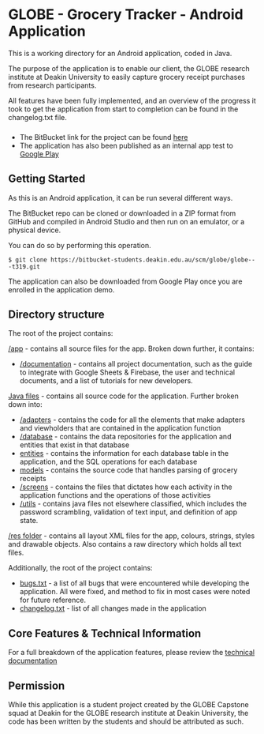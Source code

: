 # GLOBE - Grocery Tracker - Android Application #

This is a working directory for an Android application, coded in Java.

The purpose of the application is to enable our client, the GLOBE research institute at Deakin University to easily capture grocery receipt purchases from research participants.

All features have been fully implemented, and an overview of the progress it took to get the application from start to completion can be found in the changelog.txt file.

###
* The BitBucket link for the project can be found [here](https://bitbucket-students.deakin.edu.au/projects/GLOBE/repos/globe---t319/browse)
* The application has also been published as an internal app test to [Google Play](https://play.google.com/apps/testing/com.stevecrossin.grocerytracker)

## Getting Started ##

As this is an Android application, it can be run several different ways.

The BitBucket repo can be cloned or downloaded in a ZIP format from GitHub and compiled in Android Studio and then run on an emulator, or a physical device.

You can do so by performing this operation.
```
$ git clone https://bitbucket-students.deakin.edu.au/scm/globe/globe---t319.git
```
The application can also be downloaded from Google Play once you are enrolled in the application demo.

## Directory structure ##
The root of the project contains:

[/app](https://bitbucket-students.deakin.edu.au/projects/GLOBE/repos/globe---t319/browse/app) - contains all source files for the app. Broken down further, it contains:

* [/documentation](https://bitbucket-students.deakin.edu.au/projects/GLOBE/repos/globe---t319/browse/app/documentation) - contains all project documentation, such as the guide to integrate with Google Sheets & Firebase, the user and technical documents, and a list of tutorials for new developers.

[Java files](https://bitbucket-students.deakin.edu.au/projects/GLOBE/repos/globe---t319/browse/app/src/main/java/com/globe/grocerytracker) - contains all source code for the application. Further broken down into:
* [/adapters](https://bitbucket-students.deakin.edu.au/projects/GLOBE/repos/globe---t319/browse/app/src/main/java/com/globe/grocerytracker/adapters) - contains the code for all the elements that make adapters and viewholders that are contained in the application function
* [/database](https://bitbucket-students.deakin.edu.au/projects/GLOBE/repos/globe---t319/browse/app/src/main/java/com/globe/grocerytracker/database) - contains the data repositories for the application and entities that exist in that database
* [entities](https://bitbucket-students.deakin.edu.au/projects/GLOBE/repos/globe---t319/browse/app/src/main/java/com/globe/grocerytracker/entities) - contains the information for each database table in the application, and the SQL operations for each database
* [models](https://bitbucket-students.deakin.edu.au/projects/GLOBE/repos/globe---t319/browse/app/src/main/java/com/globe/grocerytracker/models) - contains the source code that handles parsing of grocery receipts
* [/screens](https://bitbucket-students.deakin.edu.au/projects/GLOBE/repos/globe---t319/browse/app/src/main/java/com/globe/grocerytracker/screens) - contains the files that dictates how each activity in the application functions and the operations of those activities
* [/utils](https://bitbucket-students.deakin.edu.au/projects/GLOBE/repos/globe---t319/browse/app/src/main/java/com/globe/grocerytracker/utils) - contains java files not elsewhere classified, which includes the password scrambling, validation of text input, and definition of app state.

[/res folder](https://bitbucket-students.deakin.edu.au/projects/GLOBE/repos/globe---t319/browse/app/src/main/res) - contains all layout XML files for the app, colours, strings, styles and drawable objects. Also contains a raw directory which holds all text files.

Additionally, the root of the project contains:
* [bugs.txt](https://bitbucket-students.deakin.edu.au/projects/GLOBE/repos/globe---t319/browse/bugs.txt) - a list of all bugs that were encountered while developing the application. All were fixed, and method to fix in most cases were noted for future reference.
* [changelog.txt](https://bitbucket-students.deakin.edu.au/projects/GLOBE/repos/globe---t319/browse/changelog.txt) - list of all changes made in the application

## Core Features & Technical Information ##
For a full breakdown of the application features, please review the [technical documentation](https://bitbucket-students.deakin.edu.au/projects/GLOBE/repos/globe---t319/browse/app/documentation/GLOBE%20-%20Technical%20Documentation.pdf)

## Permission ##
While this application is a student project created by the GLOBE Capstone squad at Deakin for the GLOBE research institute at Deakin University, the code has been written by the students and should be attributed as such.


